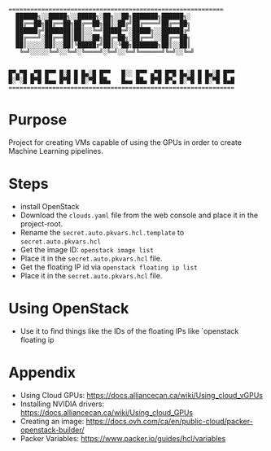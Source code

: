 ```
===========================================================
  ██████╗░░█████╗░░█████╗░██╗░░██╗███████╗██████╗░
  ██╔══██╗██╔══██╗██╔══██╗██║░██╔╝██╔════╝██╔══██╗
  ██████╔╝███████║██║░░╚═╝█████═╝░█████╗░░██████╔╝
  ██╔═══╝░██╔══██║██║░░██╗██╔═██╗░██╔══╝░░██╔══██╗
  ██║░░░░░██║░░██║╚█████╔╝██║░╚██╗███████╗██║░░██║
   ╚═╝░░░░░╚═╝░░╚═╝░╚════╝░╚═╝░░╚═╝╚══════╝╚═╝░░╚═╝


█▀▄▀█ ▄▀█ █▀▀ █░█ █ █▄░█ █▀▀   █░░ █▀▀ ▄▀█ █▀█ █▄░█ █ █▄░█ █▀▀
█░▀░█ █▀█ █▄▄ █▀█ █ █░▀█ ██▄   █▄▄ ██▄ █▀█ █▀▄ █░▀█ █ █░▀█ █▄█
==============================================================
```

# Purpose
Project for creating VMs capable of using the GPUs in order to create Machine Learning pipelines.

# Steps
- install OpenStack
- Download the `clouds.yaml` file from the web console and place it in the project-root.
- Rename the `secret.auto.pkvars.hcl.template` to `secret.auto.pkvars.hcl`
- Get the image ID: `openstack image list`
- Place it in the `secret.auto.pkvars.hcl` file.
- Get the floating IP id via `openstack floating ip list`
- Place it in the `secret.auto.pkvars.hcl` file.

# Using OpenStack
- Use it to find things like the IDs of the floating IPs like `openstack floating ip

# Appendix
- Using Cloud GPUs:           https://docs.alliancecan.ca/wiki/Using_cloud_vGPUs
- Installing NVIDIA drivers:  https://docs.alliancecan.ca/wiki/Using_cloud_GPUs
- Creating an image:          https://docs.ovh.com/ca/en/public-cloud/packer-openstack-builder/
- Packer Variables:           https://www.packer.io/guides/hcl/variables
